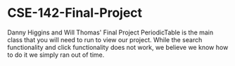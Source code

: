 # CSE-142-Final-Project
Danny Higgins and Will Thomas' Final Project
PeriodicTable is the main class that you will need to run to view our project.
While the search functionality and click functionality does not work, we believe we know
how to do it we simply ran out of time.
